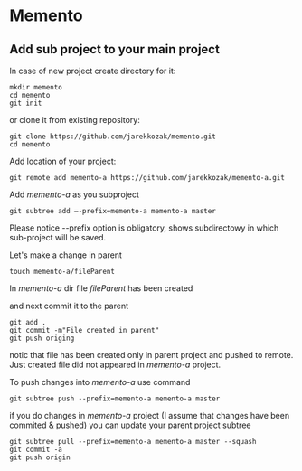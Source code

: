# Memento

## Add sub project to your main project
In case of new project create directory for it:
```
mkdir memento
cd memento
git init
```
or clone it from existing repository:
```
git clone https://github.com/jarekkozak/memento.git
cd memento
```

Add location of your project:
```
git remote add memento-a https://github.com/jarekkozak/memento-a.git
```

Add *memento-a* as you subproject
```
git subtree add —-prefix=memento-a memento-a master
```

Please notice --prefix option is obligatory, shows subdirectowy in which sub-project will be saved.

Let's make a change in parent
```
touch memento-a/fileParent
```
In *memento-a* dir file *fileParent* has been created

and next commit it to the parent
```
git add .
git commit -m"File created in parent"
git push origing
```
notic that file has been created only in parent project and pushed to remote. Just created file did not appeared in *memento-a* project.

To push changes into *memento-a* use command
```
git subtree push --prefix=memento-a memento-a master
```

if you do changes in *memento-a* project (I assume that changes have been commited & pushed) you can update your parent project subtree
```
git subtree pull --prefix=memento-a memento-a master --squash
git commit -a
git push origin
```

